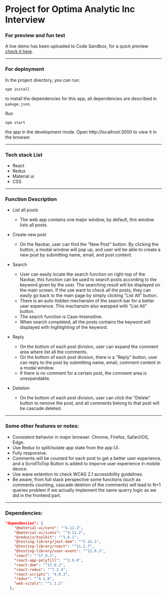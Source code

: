 # Project for Optima Analytic Inc Interview 

### For preview and fun test
A live demo has been uploaded to Code Sandbox, for a quick preview [check it here](https://52bf8.csb.app/).

---
### For deployment
In the project directory, you can run:
```
npm install
```
to install the dependencies for this app, all dependencies are described in `pakage.json`.


Run
```
npm start
```
the app in the development mode.
Open http://localhost:3000 to view it in the browser.

---
### Tech stack List
- React
- Redux
- Material ui
- CSS


---
### Function Description

- List all posts
  - The web app contains one major window, by default, this window lists all posts. 

- Create new post
  - On the Navbar, user can find the "New Post" button. By clicking the button, a modal window will pop up, and user will be able to create a new post by submitting name, email, and post content.


- Search
  - User can easily locate the search function on right-top of the Navbar, this function can be used to search posts according to the keyword given by the user. The searching result will be displayed on the main screen. If the use want to check all the posts, they can easily go back to the main page by simply clicking "List All" button. 
  - There is an auto-hidden mechansim of the search bar for a better user experience. This machansim also warpped with "List All" button.
  - The search function is Case-Insensitive.
  - When search completed, all the posts contains the keyword will displayed with highlighting of the keyword.

- Reply
  - On the bottom of each post division, user can expand the comment area where list all the comments.
  - On the bottom of each post division, there is a "Reply" button, user can reply to the post by submitting name, email, comment content in a modal window.
  - If there is no comment for a certain post, the comment area is unexpandable. 

- Deletion
  - On the bottom of each post division, user can click the "Delete" button to remove the post, and all comments belong to that post will be cascade deleted.


---
### Some other features or notes:
- Consistent behavior in major browser: Chrome, Firefox, Safari/iOS, Edge.
- Use Redux to split/isolate app state from the app UI.
- Fully responsive.
- Comments will be counted for each post to get a better user experience, and a ScrollToTop Button is added to imporve user experience in mobile device.
- Use wave extention to check WCAG 2.1 accessibility guidelines.
- Be aware, from full stack perspective some functions (such as comments counting, cascade deletion of the comments) will lead to N+1 queries problem if we actually implement the same querry logic as we did in the frontend part. 


---
### Dependencies:
```JSON
"dependencies": {
    "@material-ui/core": "^4.12.2",
    "@material-ui/icons": "^4.11.2",
    "@reduxjs/toolkit": "^1.6.1",
    "@testing-library/jest-dom": "^5.14.1",
    "@testing-library/react": "^11.2.7",
    "@testing-library/user-event": "^12.8.3",
    "react": "^17.0.2",
    "react-app-polyfill": "^2.0.0",
    "react-dom": "^17.0.2",
    "react-redux": "^7.2.4",
    "react-scripts": "4.0.3",
    "redux": "^4.1.0",
    "web-vitals": "^1.1.2"
  },
```
